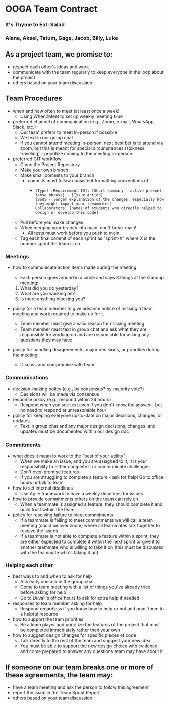 # OOGA Team Contract

### It's Thyme to Eat: Salad

### Alana, Aksel, Tatum, Gage, Jacob, Billy, Luke

## As a project team, we promise to:

* respect each other's ideas and work
* communicate with the team regularly to keep everyone in the loop about the project
* others based on your team discussion

## Team Procedures

* when and how often to meet (at least once a week)
    * Using When2Meet to set up weekly meeting time
* preferred channel of communication (e.g., Zoom, e-mail, WhatsApp, Slack, etc.)
    * Our team prefers to meet in-person if possible
    * We text in our group chat
    * If you cannot attend meeting in-person, next best bet is to attend via zoom, but this is meant
      for special circumstances (sickness, traveling) - prioritize coming to the meeting in-person
* preferred GIT workflow
    * Clone the Project Repository
    * Make your own branch
    * Make small commits to your branch
      * commits must follow consistent formatting conventions of:
        * ```
          [Type] [Requirement ID]: [Short summary - active present tense phrase] - [Issue Action]
          [Body - longer explanation of the changes, especially how they might impact your teeammates]
          Collaborators: [names of students who directly helped to design or develop this code]
          ```
    * Pull before you make changes
    * When merging your branch into main, don't break main!
        * All tests must work before you push to main
    * Tag each final commit of each sprint as "sprint-X" where X is the number sprint the team is on

### Meetings

* how to communicate action items made during the meeting
    * Each person goes around in a circle and says 3 things at the standup meeting:

    1. What did you do yesterday?
    2. What are you working on?
    3. Is there anything blocking you?

* policy for a team member to give advance notice of missing a team meeting and work required to
  make up for it
    * Team member must give a valid reason for missing meeting
    * Team member must text in group chat and ask what they are responsible for working on and are
      responsible for asking any questions they may have
* policy for handling disagreements, major decisions, or priorities during the meeting
    * Discuss and compromise with team

### Communications

* decision-making policy (e.g., by consensus? by majority vote?)
    * Decisions will be made via consensus
* response policy (e.g., respond within 24 hours)
    * Respond when you see text even if you don't know the answer - but no need to respond at
      unreasonable hour
* policy for keeping everyone up-to-date on major decisions, changes, or updates
    * Text in group chat and any major design decisions, changes, and updates must be documented
      within our design doc

### Commitments

* what does it mean to work to the "best of your ability"
    * When we make an issue, and you are assigned to it, it is your responsibility to either complete
      it or communicate challenges
    * Don't over-promise features
    * If you are struggling to complete a feature - ask for help! Go to office hours or talk to team
* how to set internal deadlines
    * Use Agile framework to have a weekly deadlines for issues
* how to provide commitments others on the team can rely on
  * When a teammate is assigned a feature, they should complete it and build trust within the team
* policy for resolving failure to meet commitments
    * If a teammate is failing to meet commitments we will call a team meeting (could be over zoom)
  where all teammates talk together to resolve the issues.
    * If a teammate is not able to complete a feature within a sprint, they are either expected to
  complete it within the next sprint or give it to another teammate who is willing to take it on
  (this must be discussed with the teammate who's taking it on).

### Helping each other

* best ways to and when to ask for help
    * Ask early and ask in the group chat
    * Come to team meeting with a list of things you've already tried before asking for help
    * Go to Duvall's office hours to ask for extra help if needed
* responses to team member asking for help
    * Respond regardless if you know how to help or not and point them to a helpful resource
* how to support the team priorities
    * Be a team player and prioritize the features of the project that must be completed immediately
      rather than your own
* how to suggest design changes for specific pieces of code
    * Talk directly to the rest of the team and suggest your new idea
    * You must be able to support the new design choice with evidence and come prepared to answer
  any questions team may have about it

## If someone on our team breaks one or more of these agreements, the team may:

* have a team meeting and ask the person to follow this agreement
* report the issue in the Team Sprint Report
* others based on your team discussion